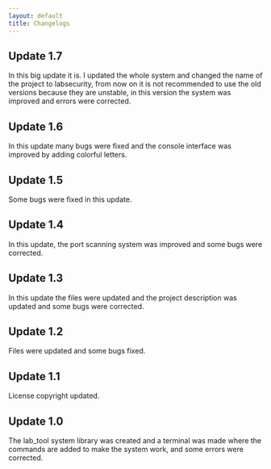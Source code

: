```yaml
---
layout: default
title: Changelogs
---
```


## Update 1.7

In this big update it is. I updated the whole system and changed the name of the project to labsecurity, from now on it is not recommended to use the old versions because they are unstable, in this version the system was improved and errors were corrected.

## Update 1.6

In this update many bugs were fixed and the console interface was improved by adding colorful letters.

## Update 1.5

Some bugs were fixed in this update.

## Update 1.4

In this update, the port scanning system was improved and some bugs were corrected.

## Update 1.3

In this update the files were updated and the project description was updated and some bugs were corrected.

## Update 1.2

Files were updated and some bugs fixed.

## Update 1.1

License copyright updated.

## Update 1.0

The lab_tool system library was created and a terminal was made where the commands are added to make the system work, and some errors were corrected.
